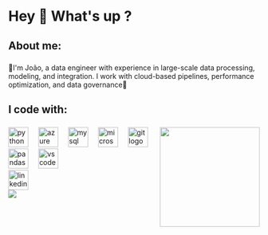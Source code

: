 <h1 align="left">Hey 👋 What's up ?</h1>

###

<h2 align="left">About me:</h2>

###

<p align="left">🎲I'm João, a data engineer with experience in large-scale data processing, modeling, and integration. I work with cloud-based pipelines, performance optimization, and data governance🎲</p>

###

<h2 align="left">I code with:</h2>

###

<img align="right" height="200" src="https://media4.giphy.com/media/v1.Y2lkPTc5MGI3NjExOGNzODg1MmVhYmVuZTIybng2eHA4emhpYXN6ZHJvY2o4aGtpYjltcyZlcD12MV9pbnRlcm5hbF9naWZfYnlfaWQmY3Q9Zw/Cmr1OMJ2FN0B2/giphy.gif"  />

###

<div align="left">
  <img src="https://cdn.jsdelivr.net/gh/devicons/devicon/icons/python/python-original.svg" height="40" alt="python logo"  />
  <img width="12" />
  <img src="https://cdn.jsdelivr.net/gh/devicons/devicon/icons/azure/azure-original.svg" height="40" alt="azure logo"  />
  <img width="12" />
  <img src="https://cdn.jsdelivr.net/gh/devicons/devicon/icons/mysql/mysql-original.svg" height="40" alt="mysql logo"  />
  <img width="12" />
  <img src="https://cdn.jsdelivr.net/gh/devicons/devicon/icons/microsoftsqlserver/microsoftsqlserver-plain.svg" height="40" alt="microsoftsqlserver logo"  />
  <img width="12" />
  <img src="https://cdn.jsdelivr.net/gh/devicons/devicon/icons/git/git-original.svg" height="40" alt="git logo"  />
  <img width="12" />
  <img src="https://cdn.jsdelivr.net/gh/devicons/devicon/icons/pandas/pandas-original.svg" height="40" alt="pandas logo"  />
  <img width="12" />
  <img src="https://cdn.jsdelivr.net/gh/devicons/devicon/icons/vscode/vscode-original.svg" height="40" alt="vscode logo"  />
</div>

<div align="left">
  <img src="https://cdn.jsdelivr.net/gh/devicons/devicon/icons/linkedin/linkedin-original.svg" height="40" alt="linkedin logo" />
</div>



<img src="[https://media4.giphy.com/media/v1.Y2lkPTc5MGI3NjExOGNzODg1MmVhYmVuZTIybng2eHA4emhpYXN6ZHJvY2o4aGtpYjltcyZlcD12MV9pbnRlcm5hbF9naWZfYnlfaWQmY3Q9Zw/Cmr1OMJ2FN0B2/giphy.gif](https://raw.githubusercontent.com/Platane/snk/output/github-contribution-grid-snake.gif)"  />

<br clear="both" />



###
